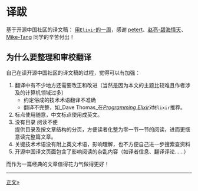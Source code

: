 译跋
======================

基于开源中国社区的译文稿： [用`Elixir`的一周](https://www.oschina.net/translate/a-week-with-elixir)，感谢 [petert](https://my.oschina.net/u/1422355)、[赵亮-碧海情天](https://my.oschina.net/theforever)、[Mike-Tang](https://my.oschina.net/u/566470) 同学的辛苦付出！

为什么要整理和审校翻译
--------------------------

自己在读开源中国社区的译文稿的过程，觉得可以有加强：

1. 翻译中有不少地方还需要改正和改进（当然是因为本文的主题比较难且作者涉及的计算机领域过多）
    - 约定俗成的技术术语翻译不准确
    - 翻译不完整，如_Dave Thomas_在[_Programming Elixir_](http://pragprog.com/book/elixir/programming-elixir)对`Elixir`推荐。
1. 标点使用随意，中文标点使用成英文。
1. 没有目录 阅读不便  
    提供目录及按文章结构的分页，方便读者化整为零一节一节的阅读，进而更惬意读完整篇文章。
1. 关键技术术语没有附上英文术语，影响理解，也不方便自己进一步搜索查资料
1. 开源中国译文页面包含了影响阅读的杂乱内容（如译者信息、翻译评论……）

而作为一篇经典的文章值得花力气做得更好！

-----------------

[正文»](README.md)
